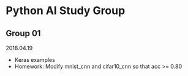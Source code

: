 # Python AI Study Group

## Group 01

2018.04.19
- Keras examples
- Homework: Modify mnist_cnn and cifar10_cnn so that acc >= 0.80
